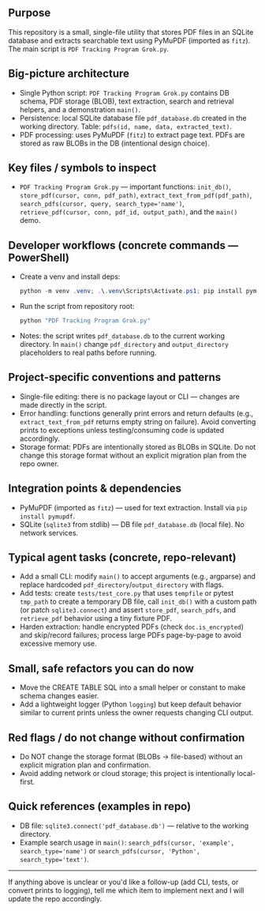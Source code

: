 ## Purpose
This repository is a small, single-file utility that stores PDF files in an SQLite database and extracts searchable text using PyMuPDF (imported as `fitz`). The main script is `PDF Tracking Program Grok.py`.

## Big-picture architecture
- Single Python script: `PDF Tracking Program Grok.py` contains DB schema, PDF storage (BLOB), text extraction, search and retrieval helpers, and a demonstration `main()`.
- Persistence: local SQLite database file `pdf_database.db` created in the working directory. Table: `pdfs(id, name, data, extracted_text)`.
- PDF processing: uses PyMuPDF (`fitz`) to extract page text. PDFs are stored as raw BLOBs in the DB (intentional design choice).

## Key files / symbols to inspect
- `PDF Tracking Program Grok.py` — important functions: `init_db()`, `store_pdf(cursor, conn, pdf_path)`, `extract_text_from_pdf(pdf_path)`, `search_pdfs(cursor, query, search_type='name')`, `retrieve_pdf(cursor, conn, pdf_id, output_path)`, and the `main()` demo.

## Developer workflows (concrete commands — PowerShell)
- Create a venv and install deps:
  ```powershell
  python -m venv .venv; .\.venv\Scripts\Activate.ps1; pip install pymupdf
  ```
- Run the script from repository root:
  ```powershell
  python "PDF Tracking Program Grok.py"
  ```
- Notes: the script writes `pdf_database.db` to the current working directory. In `main()` change `pdf_directory` and `output_directory` placeholders to real paths before running.

## Project-specific conventions and patterns
- Single-file editing: there is no package layout or CLI — changes are made directly in the script.
- Error handling: functions generally print errors and return defaults (e.g., `extract_text_from_pdf` returns empty string on failure). Avoid converting prints to exceptions unless testing/consuming code is updated accordingly.
- Storage format: PDFs are intentionally stored as BLOBs in SQLite. Do not change this storage format without an explicit migration plan from the repo owner.

## Integration points & dependencies
- PyMuPDF (imported as `fitz`) — used for text extraction. Install via `pip install pymupdf`.
- SQLite (`sqlite3` from stdlib) — DB file `pdf_database.db` (local file). No network services.

## Typical agent tasks (concrete, repo-relevant)
- Add a small CLI: modify `main()` to accept arguments (e.g., argparse) and replace hardcoded `pdf_directory`/`output_directory` with flags.
- Add tests: create `tests/test_core.py` that uses `tempfile` or pytest `tmp_path` to create a temporary DB file, call `init_db()` with a custom path (or patch `sqlite3.connect`) and assert `store_pdf`, `search_pdfs`, and `retrieve_pdf` behavior using a tiny fixture PDF.
- Harden extraction: handle encrypted PDFs (check `doc.is_encrypted`) and skip/record failures; process large PDFs page-by-page to avoid excessive memory use.

## Small, safe refactors you can do now
- Move the CREATE TABLE SQL into a small helper or constant to make schema changes easier.
- Add a lightweight logger (Python `logging`) but keep default behavior similar to current prints unless the owner requests changing CLI output.

## Red flags / do not change without confirmation
- Do NOT change the storage format (BLOBs -> file-based) without an explicit migration plan and confirmation.
- Avoid adding network or cloud storage; this project is intentionally local-first.

## Quick references (examples in repo)
- DB file: `sqlite3.connect('pdf_database.db')` — relative to the working directory.
- Example search usage in `main()`: `search_pdfs(cursor, 'example', search_type='name')` or `search_pdfs(cursor, 'Python', search_type='text')`.

---
If anything above is unclear or you'd like a follow-up (add CLI, tests, or convert prints to logging), tell me which item to implement next and I will update the repo accordingly.
